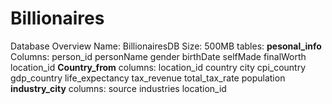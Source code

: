# Billionaires
Database Overview Name: BillionairesDB Size: 500MB
tables:
  **pesonal_info**
    Columns:
     person_id
     personName
     gender
     birthDate
     selfMade
     finalWorth
     location_id
**Country_from**
  columns:
  location_id
  country
  city
  cpi_country
  gdp_country
  life_expectancy
  tax_revenue
  total_tax_rate
  population
**industry_city**
  columns:
  source
  industries
  location_id
  
